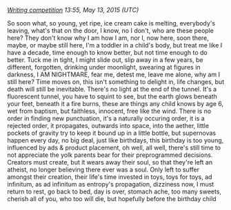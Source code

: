 *[Writing competition](http://elementscommunity.org/forum/competitions/writing-competition-6th-birthday-party) 13:55, May 13, 2015 (UTC)*

So soon what, so young, yet ripe, ice cream cake is melting, everybody's leaving, what's that on the door, I know, no I don't, who are these people here? They don't know why I am how I am, nor I, now here, soon there, maybe, or maybe still here, I'm a toddler in a child's body, but treat me like I have a decade, time enough to know better, but not time enough to do better. Tuck me in tight, I might slide out, slip away in a few years, be different, forgotten, drinking under moonlight, swearing at figures in darkness, I AM NIGHTMARE, fear me, detest me, leave me alone, why am I still here? Time moves on, this isn't something to delight in, life changes, but death will still be inevitable. There's no light at the end of the tunnel. It's a fluorescent tunnel, you have to squint to see, but the earth glows beneath your feet, beneath it a fire burns, these are things any child knows by age 6, wet from baptism, but faithless, innocent, free like the wind. There is no order in finding new punctuation, it's a naturally occuring order, it is a rejected order, it propagates, outwards into space, into the aether, little pockets of gravity try to keep it bound up in a little bottle, but supernovas happen every day, no big deal, just like birthdays, this birthday is too young, influenced by ads & product placement, oh well, all well, there's still time to not appreciate the yolk parents bear for their preprogrammed decisions. Creators must create, but it wears away their soul, so that they're left an atheist, no longer believing there ever was a soul. Only left to suffer amongst their creation, their life's time invested in toys, toys for toys, ad infinitum, as ad infinitum as entropy's propagation, dizziness now, I must return to rest, go back to bed, day is over, stomach ache, too many sweets, cherish all of you, who too will die, but hopefully before the birthday child


